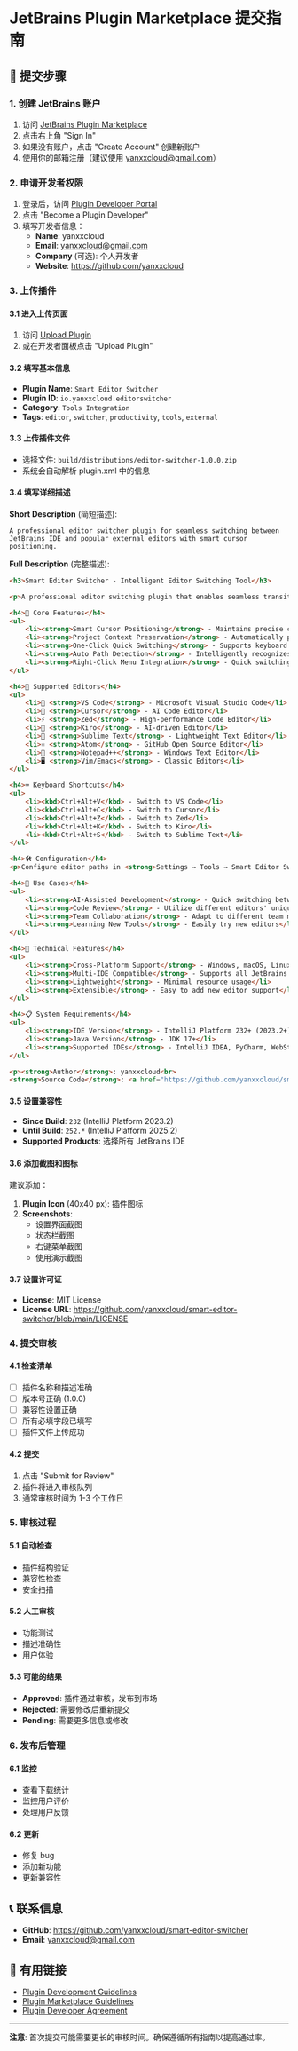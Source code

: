 # JetBrains Plugin Marketplace 提交指南

## 📝 提交步骤

### 1. 创建 JetBrains 账户
1. 访问 [JetBrains Plugin Marketplace](https://plugins.jetbrains.com/)
2. 点击右上角 "Sign In" 
3. 如果没有账户，点击 "Create Account" 创建新账户
4. 使用你的邮箱注册（建议使用 yanxxcloud@gmail.com）

### 2. 申请开发者权限
1. 登录后，访问 [Plugin Developer Portal](https://plugins.jetbrains.com/author/me)
2. 点击 "Become a Plugin Developer"
3. 填写开发者信息：
   - **Name**: yanxxcloud
   - **Email**: yanxxcloud@gmail.com
   - **Company** (可选): 个人开发者
   - **Website**: https://github.com/yanxxcloud

### 3. 上传插件

#### 3.1 进入上传页面
1. 访问 [Upload Plugin](https://plugins.jetbrains.com/plugin/add)
2. 或在开发者面板点击 "Upload Plugin"

#### 3.2 填写基本信息
- **Plugin Name**: `Smart Editor Switcher`
- **Plugin ID**: `io.yanxxcloud.editorswitcher`
- **Category**: `Tools Integration`
- **Tags**: `editor`, `switcher`, `productivity`, `tools`, `external`

#### 3.3 上传插件文件
- 选择文件: `build/distributions/editor-switcher-1.0.0.zip`
- 系统会自动解析 plugin.xml 中的信息

#### 3.4 填写详细描述

**Short Description** (简短描述):
```
A professional editor switcher plugin for seamless switching between JetBrains IDE and popular external editors with smart cursor positioning.
```

**Full Description** (完整描述):
```html
<h3>Smart Editor Switcher - Intelligent Editor Switching Tool</h3>

<p>A professional editor switching plugin that enables seamless transitions between JetBrains IDE and other mainstream editors. Features smart cursor positioning and project context preservation.</p>

<h4>🚀 Core Features</h4>
<ul>
    <li><strong>Smart Cursor Positioning</strong> - Maintains precise cursor position and line/column information when switching</li>
    <li><strong>Project Context Preservation</strong> - Automatically passes current project and file paths</li>
    <li><strong>One-Click Quick Switching</strong> - Supports keyboard shortcuts and status bar quick access</li>
    <li><strong>Auto Path Detection</strong> - Intelligently recognizes installed editor paths</li>
    <li><strong>Right-Click Menu Integration</strong> - Quick switching in file and project views</li>
</ul>

<h4>📝 Supported Editors</h4>
<ul>
    <li>📘 <strong>VS Code</strong> - Microsoft Visual Studio Code</li>
    <li>🎯 <strong>Cursor</strong> - AI Code Editor</li>
    <li>⚡ <strong>Zed</strong> - High-performance Code Editor</li>
    <li>🚀 <strong>Kiro</strong> - AI-driven Editor</li>
    <li>🎨 <strong>Sublime Text</strong> - Lightweight Text Editor</li>
    <li>⚛️ <strong>Atom</strong> - GitHub Open Source Editor</li>
    <li>📝 <strong>Notepad++</strong> - Windows Text Editor</li>
    <li>🖥️ <strong>Vim/Emacs</strong> - Classic Editors</li>
</ul>

<h4>⌨️ Keyboard Shortcuts</h4>
<ul>
    <li><kbd>Ctrl+Alt+V</kbd> - Switch to VS Code</li>
    <li><kbd>Ctrl+Alt+C</kbd> - Switch to Cursor</li>
    <li><kbd>Ctrl+Alt+Z</kbd> - Switch to Zed</li>
    <li><kbd>Ctrl+Alt+K</kbd> - Switch to Kiro</li>
    <li><kbd>Ctrl+Alt+S</kbd> - Switch to Sublime Text</li>
</ul>

<h4>🛠️ Configuration</h4>
<p>Configure editor paths in <strong>Settings → Tools → Smart Editor Switcher</strong>, or use the auto-detection feature.</p>

<h4>🎯 Use Cases</h4>
<ul>
    <li><strong>AI-Assisted Development</strong> - Quick switching between JetBrains IDE and Kiro/Cursor</li>
    <li><strong>Code Review</strong> - Utilize different editors' unique features</li>
    <li><strong>Team Collaboration</strong> - Adapt to different team members' editor preferences</li>
    <li><strong>Learning New Tools</strong> - Easily try new editors</li>
</ul>

<h4>🔧 Technical Features</h4>
<ul>
    <li><strong>Cross-Platform Support</strong> - Windows, macOS, Linux</li>
    <li><strong>Multi-IDE Compatible</strong> - Supports all JetBrains IDEs</li>
    <li><strong>Lightweight</strong> - Minimal resource usage</li>
    <li><strong>Extensible</strong> - Easy to add new editor support</li>
</ul>

<h4>📋 System Requirements</h4>
<ul>
    <li><strong>IDE Version</strong> - IntelliJ Platform 232+ (2023.2+)</li>
    <li><strong>Java Version</strong> - JDK 17+</li>
    <li><strong>Supported IDEs</strong> - IntelliJ IDEA, PyCharm, WebStorm, PhpStorm, CLion, GoLand, etc.</li>
</ul>

<p><strong>Author</strong>: yanxxcloud<br>
<strong>Source Code</strong>: <a href="https://github.com/yanxxcloud/smart-editor-switcher">GitHub Repository</a></p>
```

#### 3.5 设置兼容性
- **Since Build**: `232` (IntelliJ Platform 2023.2)
- **Until Build**: `252.*` (IntelliJ Platform 2025.2)
- **Supported Products**: 选择所有 JetBrains IDE

#### 3.6 添加截图和图标
建议添加：
1. **Plugin Icon** (40x40 px): 插件图标
2. **Screenshots**: 
   - 设置界面截图
   - 状态栏截图
   - 右键菜单截图
   - 使用演示截图

#### 3.7 设置许可证
- **License**: MIT License
- **License URL**: https://github.com/yanxxcloud/smart-editor-switcher/blob/main/LICENSE

### 4. 提交审核

#### 4.1 检查清单
- [ ] 插件名称和描述准确
- [ ] 版本号正确 (1.0.0)
- [ ] 兼容性设置正确
- [ ] 所有必填字段已填写
- [ ] 插件文件上传成功

#### 4.2 提交
1. 点击 "Submit for Review"
2. 插件将进入审核队列
3. 通常审核时间为 1-3 个工作日

### 5. 审核过程

#### 5.1 自动检查
- 插件结构验证
- 兼容性检查
- 安全扫描

#### 5.2 人工审核
- 功能测试
- 描述准确性
- 用户体验

#### 5.3 可能的结果
- **Approved**: 插件通过审核，发布到市场
- **Rejected**: 需要修改后重新提交
- **Pending**: 需要更多信息或修改

### 6. 发布后管理

#### 6.1 监控
- 查看下载统计
- 监控用户评价
- 处理用户反馈

#### 6.2 更新
- 修复 bug
- 添加新功能
- 更新兼容性

## 📞 联系信息

- **GitHub**: https://github.com/yanxxcloud/smart-editor-switcher
- **Email**: yanxxcloud@gmail.com

## 🔗 有用链接

- [Plugin Development Guidelines](https://plugins.jetbrains.com/docs/intellij/plugin-development-guidelines.html)
- [Plugin Marketplace Guidelines](https://plugins.jetbrains.com/legal/approval-guidelines)
- [Plugin Developer Agreement](https://plugins.jetbrains.com/legal/developer-agreement)

---

**注意**: 首次提交可能需要更长的审核时间。确保遵循所有指南以提高通过率。